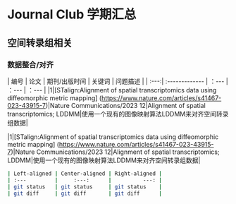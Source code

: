 # Journal Club 学期汇总

## 空间转录组相关

### 数据整合/对齐

| 编号  |        论文    | 期刊/出版时间 | 关键词 | 问题描述 |
| :---:| :------------- |      ：---    |  ：--- |  ：--- |
|1|[STalign:Alignment of spatial transcriptomics data using diffeomorphic metric mapping] (https://www.nature.com/articles/s41467-023-43915-7)|Nature Communications/2023 12|Alignment of spatial transcriptomics; LDDMM|使用一个现有的图像映射算法LDDMM来对齐空间转录组数据|

|1|[STalign:Alignment of spatial transcriptomics data using diffeomorphic metric mapping] (https://www.nature.com/articles/s41467-023-43915-7)|Nature Communications/2023 12|Alignment of spatial transcriptomics; LDDMM|使用一个现有的图像映射算法LDDMM来对齐空间转录组数据|



```bash
| Left-aligned | Center-aligned | Right-aligned |
| :---         |     :---:      |          ---: |
| git status   | git status     | git status    |
| git diff     | git diff       | git diff      |
```
